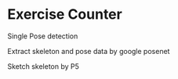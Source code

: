 # Exercise Counter

Single Pose detection 

Extract skeleton and pose data by google posenet

Sketch skeleton by P5

